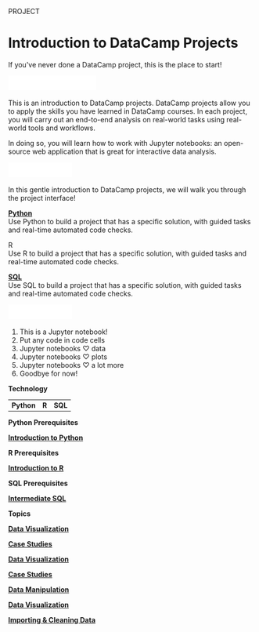PROJECT
# Introduction to DataCamp Projects

If you've never done a DataCamp project, this is the place to start!

<img src="style-project-description.svg" width="180" height="30" alt="css-in-readme">

This is an introduction to DataCamp projects. DataCamp projects allow you to apply the skills you have learned in DataCamp courses. In each project, you will carry out an end-to-end analysis on real-world tasks using real-world tools and workflows.

In doing so, you will learn how to work with Jupyter notebooks: an open-source web application that is great for interactive data analysis.

<img src="style-guided-project.svg" width="130" height="30" alt="css-in-readme">

In this gentle introduction to DataCamp projects, we will walk you through the project interface!

[**Python**](https://github.com/Torregu/DataCamp/tree/main/Projects/content/Guided/Introduction%20to%20DataCamp%20Projects/Python) <br>
Use Python to build a project that has a specific solution, with guided tasks and real-time automated code checks.

R <br>
Use R to build a project that has a specific solution, with guided tasks and real-time automated code checks.

[**SQL**](https://github.com/Torregu/DataCamp/tree/main/Projects/content/Guided/Introduction%20to%20DataCamp%20Projects/SQL) <br>
Use SQL to build a project that has a specific solution, with guided tasks and real-time automated code checks.

<img src="style-project-tasks.svg" width="130" height="30" alt="css-in-readme">

1. This is a Jupyter notebook!
2. Put any code in code cells
3. Jupyter notebooks ♡ data
4. Jupyter notebooks ♡ plots
5. Jupyter notebooks ♡ a lot more
6. Goodbye for now!

**Technology**

<table>
  <tr>
    <td><b>Python</b></td>
    <td><b>R</b></td>
    <td><b>SQL</b></td>
  </tr>
</table>

**Python Prerequisites**

[**Introduction to Python**](https://github.com/Torregu/DataCamp/tree/main/Courses/Programming/Python/Introduction%20to%20Python)

**R Prerequisites**

[**Introduction to R**](https://github.com/Torregu/DataCamp/tree/main/Courses/Programming/R/Introduction%20to%20R)

**SQL Prerequisites**

[**Intermediate SQL**](https://github.com/Torregu/DataCamp/tree/main/Courses/Programming/SQL/Intermediate%20SQL)

**Topics**

[**Data Visualization**](https://github.com/Torregu/DataCamp/tree/main/Projects/Data%20Visualization)

[**Case Studies**](https://github.com/Torregu/DataCamp/tree/main/Projects/Case%20Studies)

[**Data Visualization**](https://github.com/Torregu/DataCamp/tree/main/Projects/Data%20Visualization)

[**Case Studies**](https://github.com/Torregu/DataCamp/tree/main/Projects/Case%20Studies)

[**Data Manipulation**](https://github.com/Torregu/DataCamp/tree/main/Projects/Data%20Manipulation)

[**Data Visualization**](https://github.com/Torregu/DataCamp/tree/main/Projects/Data%20Visualization)

[**Importing & Cleaning Data**](https://github.com/Torregu/DataCamp/tree/main/Projects/Importing%20&%20Cleaning%20Data)
